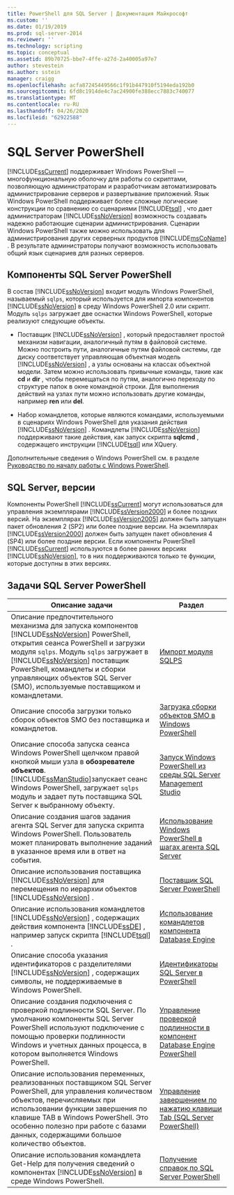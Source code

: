 ```yaml
---
title: PowerShell для SQL Server | Документация Майкрософт
ms.custom: ''
ms.date: 01/19/2019
ms.prod: sql-server-2014
ms.reviewer: ''
ms.technology: scripting
ms.topic: conceptual
ms.assetid: 89b70725-bbe7-4ffe-a27d-2a40005a97e7
author: stevestein
ms.author: sstein
manager: craigg
ms.openlocfilehash: acfa87245449566c1f91b447910f5194eda192b0
ms.sourcegitcommit: 6fd8c1914de4c7ac24900fe388ecc7883c740077
ms.translationtype: MT
ms.contentlocale: ru-RU
ms.lasthandoff: 04/26/2020
ms.locfileid: "62922588"
---
```

# <a name="sql-server-powershell"></a>SQL Server PowerShell
  [!INCLUDE[ssCurrent](../includes/sscurrent-md.md)] поддерживает Windows PowerShell — многофункциональную оболочку для работы со скриптами, позволяющую администраторам и разработчикам автоматизировать администрирование серверов и развертывание приложений. Язык Windows PowerShell поддерживает более сложные логические конструкции по сравнению со сценариями [!INCLUDE[tsql](../includes/tsql-md.md)] , что дает администраторам [!INCLUDE[ssNoVersion](../includes/ssnoversion-md.md)] возможность создавать надежно работающие сценарии администрирования. Сценарии Windows PowerShell также можно использовать для администрирования других серверных продуктов [!INCLUDE[msCoName](../includes/msconame-md.md)] . В результате администраторы получают возможность использовать общий язык сценариев для разных серверов.  
  
## <a name="sql-server-powershell-components"></a>Компоненты SQL Server PowerShell  
 В состав [!INCLUDE[ssNoVersion](../includes/ssnoversion-md.md)] входит модуль Windows PowerShell, называемый `sqlps`, который используется для импорта компонентов [!INCLUDE[ssNoVersion](../includes/ssnoversion-md.md)] в среду Windows PowerShell 2.0 или скрипт. Модуль `sqlps` загружает две оснастки Windows PowerShell, которые реализуют следующие объекты.  
  
-   Поставщик [!INCLUDE[ssNoVersion](../includes/ssnoversion-md.md)] , который предоставляет простой механизм навигации, аналогичный путям в файловой системе. Можно построить пути, аналогичные путям файловой системы, где диску соответствует управляющая объектная модель [!INCLUDE[ssNoVersion](../includes/ssnoversion-md.md)] , а узлы основаны на классах объектной модели. Затем можно использовать привычные команды, такие как **cd** и **dir** , чтобы перемещаться по путям, аналогично переходу по структуре папок в окне командной строки. Для выполнения действий на узлах пути можно использовать другие команды, например **ren** или **del**.  
  
-   Набор командлетов, которые являются командами, используемыми в сценариях Windows PowerShell для указания действия [!INCLUDE[ssNoVersion](../includes/ssnoversion-md.md)] . Командлеты [!INCLUDE[ssNoVersion](../includes/ssnoversion-md.md)] поддерживают такие действия, как запуск скрипта **sqlcmd** , содержащего инструкции [!INCLUDE[tsql](../includes/tsql-md.md)] или XQuery.  
  
 Дополнительные сведения о Windows PowerShell см. в разделе [Руководство по началу работы с Windows PowerShell](https://msdn.microsoft.com/library/hh857337.aspx).  
  
## <a name="sql-server-versions"></a>SQL Server, версии  
 Компоненты PowerShell [!INCLUDE[ssCurrent](../includes/sscurrent-md.md)] могут использоваться для управления экземплярами [!INCLUDE[ssVersion2000](../includes/ssversion2000-md.md)] и более поздних версий. На экземплярах [!INCLUDE[ssVersion2005](../includes/ssversion2005-md.md)] должен быть запущен пакет обновления 2 (SP2) или более поздние версии. На экземплярах [!INCLUDE[ssVersion2000](../includes/ssversion2000-md.md)] должен быть запущен пакет обновления 4 (SP4) или более поздние версии. Если компоненты PowerShell [!INCLUDE[ssCurrent](../includes/sscurrent-md.md)] используются в более ранних версиях [!INCLUDE[ssNoVersion](../includes/ssnoversion-md.md)], то в них поддерживаются только те функции, которые доступны в этих версиях.  
  
## <a name="sql-server-powershell-tasks"></a>Задачи SQL Server PowerShell  
  
|Описание задачи|Раздел|  
|----------------------|-----------|  
|Описание предпочтительного механизма для запуска компонентов [!INCLUDE[ssNoVersion](../includes/ssnoversion-md.md)] PowerShell, открытия сеанса PowerShell и загрузки модуля `sqlps`. Модуль `sqlps` загружает в [!INCLUDE[ssNoVersion](../includes/ssnoversion-md.md)] поставщик PowerShell, командлеты и сборки управляющих объектов SQL Server (SMO), используемые поставщиком и командлетами.|[Импорт модуля SQLPS](../database-engine/import-the-sqlps-module.md)|  
|Описание способа загрузки только сборок объектов SMO без поставщика и командлетов.|[Загрузка сборки объектов SMO в Windows PowerShell](load-the-smo-assemblies-in-windows-powershell.md)|  
|Описание способа запуска сеанса Windows PowerShell щелчком правой кнопкой мыши узла в **обозревателе объектов**. [!INCLUDE[ssManStudio](../includes/ssmanstudio-md.md)]запускает сеанс Windows PowerShell, загружает `sqlps` модуль и задает путь поставщика SQL Server к выбранному объекту.|[Запуск Windows PowerShell из среды SQL Server Management Studio](run-windows-powershell-from-sql-server-management-studio.md)|  
|Описание создания шагов задания агента SQL Server для запуска скрипта Windows PowerShell. Пользователь может планировать выполнение заданий в указанное время или в ответ на события.|[Использование Windows PowerShell в шагах агента SQL Server](run-windows-powershell-steps-in-sql-server-agent.md)|  
|Описание использования поставщика [!INCLUDE[ssNoVersion](../includes/ssnoversion-md.md)] для перемещения по иерархии объектов [!INCLUDE[ssNoVersion](../includes/ssnoversion-md.md)] .|[Поставщик SQL Server PowerShell](sql-server-powershell-provider.md)|  
|Описание использования командлетов [!INCLUDE[ssNoVersion](../includes/ssnoversion-md.md)] , содержащих действия компонента [!INCLUDE[ssDE](../includes/ssde-md.md)] , например запуск скрипта [!INCLUDE[tsql](../includes/tsql-md.md)] .|[Использование командлетов компонента Database Engine](../database-engine/use-the-database-engine-cmdlets.md)|  
|Описание способа указания идентификаторов с разделителями [!INCLUDE[ssNoVersion](../includes/ssnoversion-md.md)] , содержащих символы, не поддерживаемые в Windows PowerShell.|[Идентификаторы SQL Server в PowerShell](sql-server-identifiers-in-powershell.md)|  
|Описание создания подключения с проверкой подлинности SQL Server. По умолчанию компоненты SQL Server PowerShell используют подключение с помощью проверки подлинности Windows и учетных данных процесса, в котором выполняется Windows PowerShell.|[Управление проверкой подлинности в компонент Database Engine PowerShell](manage-authentication-in-database-engine-powershell.md)|  
|Описание использования переменных, реализованных поставщиком SQL Server PowerShell, для управления количеством объектов, перечисляемых при использовании функции завершения по клавише TAB в Windows PowerShell. Это особенно полезно при работе с базами данных, содержащими большое количество объектов.|[Управление завершением по нажатию клавиши Tab (SQL Server PowerShell)](manage-tab-completion-sql-server-powershell.md)|  
|Описание использования командлета Get-Help для получения сведений о компонентах [!INCLUDE[ssNoVersion](../includes/ssnoversion-md.md)] в среде Windows PowerShell.|[Получение справок по SQL Server PowerShell](../database-engine/get-help-sql-server-powershell.md)|  
  
  
